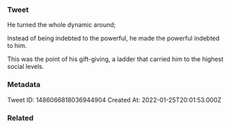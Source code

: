 ### Tweet
He turned the whole dynamic around;

Instead of being indebted to the powerful, he made the powerful indebted to him.

This was the point of his gift-giving, a ladder that carried him to the highest social levels.

### Metadata
Tweet ID: 1486066818036944904
Created At: 2022-01-25T20:01:53.000Z

### Related

